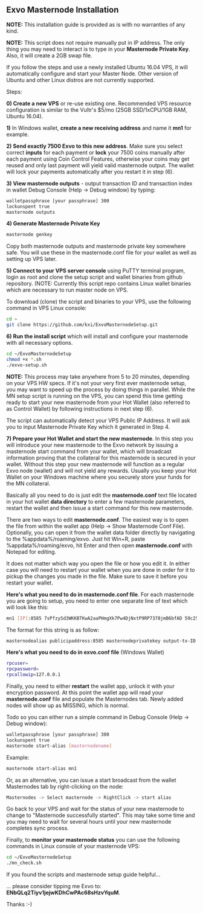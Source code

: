 ## Exvo Masternode Installation

**NOTE:** This installation guide is provided as is with no warranties of any kind.

**NOTE:** This script does not require manually put in IP address. The only thing you may need to interact is to type in your __Masternode Private Key__. Also, it will create a 2GB swap file.


If you follow the steps and use a newly installed Ubuntu 16.04 VPS, it will automatically configure and start your Master Node. Other version of Ubuntu and other Linux distros are not currently supported.

Steps:

**0) Create a new VPS** or re-use existing one. Recommended VPS resource configuration is similar to the Vultr's $5/mo (25GB SSD/1xCPU/1GB RAM, Ubuntu 16.04).

**1)** In Windows wallet, **create a new receiving address** and name it **mn1** for example.

**2) Send exactly 7500 Exvo to this new address**. Make sure you select correct __inputs__ for each payment or __lock__ your 7500 coins manually after each payment using Coin Control Features, otherwise your coins may get reused and only last payment will yield valid masternode output. The wallet will lock your payments automatically after you restart it in step (6).

**3) View masternode outputs** - output transaction ID and transaction index in wallet Debug Console (Help -> Debug window) by typing:

```bash
walletpassphrase [your passphrase] 300
lockunspent true
masternode outputs
```

**4) Generate Masternode Private Key**

```bash
masternode genkey
```

Copy both masternode outputs and masternode private key somewhere safe. You will use these in the masternode.conf file for your wallet as well as setting up VPS later.

**5) Connect to your VPS server console** using PuTTY terminal program, login as root and clone the setup script and wallet binaries from github repository.
(NOTE: Currently this script repo contains Linux wallet binaries which are necessary to run master node on VPS.

To download (clone) the script and binaries to your VPS, use the following command in VPS Linux console:

```bash
cd ~
git clone https://github.com/kxi/ExvoMasternodeSetup.git
```

**6) Run the install script** which will install and configure your masternode with all necessary options.

```bash
cd ~/ExvoMasternodeSetup
chmod +x *.sh
./exvo-setup.sh
```

__NOTE:__ This process may take anywhere from 5 to 20 minutes, depending on your VPS HW specs. If it's not your very first ever masternode setup, you may want to speed up the process by doing things in parallel. While the MN setup script is running on the VPS, you can spend this time getting ready to start your new masternode from your Hot Wallet (also referred to as Control Wallet) by following instructions in next step (6).

The script can automatically detect your VPS Public IP Address. It will ask you to input Masternode Private Key which it generated in Step 4.

**7) Prepare your Hot Wallet and start the new masternode**. In this step you will introduce your new masternode to the Exvo network by issuing a masternode start command from your wallet, which will broadcast information proving that
the collateral for this masternode is secured in your wallet. Without this step your new masternode will function as a regular Exvo node (wallet) and will not yield any rewards. Usually you keep your Hot Wallet on your Windows machine where you securely store your funds for the MN collateral.

Basically all you need to do is just edit the __masternode.conf__ text file located in your hot wallet __data directory__ to enter a few masternode parameters, restart the wallet and then issue a start command for this new masternode.

There are two ways to edit __masternode.conf__. The easiest way is to open the file from within the wallet app (Help -> Show Masternode Conf File). Optionally, you can open it from the wallet data folder directly by navigating to the %appdata%/roaming/exvo. Just hit Win+R, paste %appdata%/roaming/exvo, hit Enter and then open **masternode.conf** with Notepad for editing.

It does not matter which way you open the file or how you edit it. In either case you will need to restart your wallet when you are done in order for it to pickup the changes you made in the file. Make sure to save it before you restart your wallet.

__Here's what you need to do in masternode.conf file__. For each masternode you are going to setup, you need to enter one separate line of text  which will look like this:

```bash
mn1 [IP]:8585 7sPfzySd3WKKBTKwA2aaPHmgXk7Pw4DjNxtP9RP7378jmB6bfAD 59c25d4b31b573bc78cb2369667e58bc13d6d092d2c30eeffa2dcaad86119536 1 0
```

The format for this string is as follow:
```bash
masternodealias publicipaddress:8585 masternodeprivatekey output-tx-ID output-tx-index
```

__Here's what you need to do in exvo.conf file__ (Windows Wallet)
```bash
rpcuser=
rpcpassword=
rpcallowip=127.0.0.1
```

Finally, you need to either __restart__ the wallet app, unlock it with your encryption password. At this point the wallet app will read your __masternode.conf__ file and populate the Masternodes tab. Newly added nodes will show up as MISSING, which is normal.

Todo so you can either run a simple command in Debug Console (Help -> Debug window):

```bash
walletpassphrase [your passphrase] 300
lockunspent true
masternode start-alias [masternodename]
```

Example:
```bash
masternode start-alias mn1
```

Or, as an alternative, you can issue a start broadcast from the wallet Masternodes tab by right-clicking on the node:

```bash
Masternodes -> Select masternode -> RightClick -> start alias
```

Go back to your VPS and wait for the status of your new masternode to change to "Masternode successfully started". This may take some time and you may need to wait for several hours until your new masternode completes sync process.

Finally, to **monitor your masternode status** you can use the following commands in Linux console of your masternode VPS:

```bash
cd ~/ExvoMasternodeSetup
./mn_check.sh
```





If you found the scripts and masternode setup guide helpful...

... please consider tipping me Exvo to: **ENbQLq2Tiyv1jejwKDhCwPAc68sHzvYquM**.

Thanks :-)
